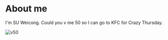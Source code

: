 # About me
I'm SU Weicong. Could you v me 50 so I can go to KFC for Crazy Thursday.

![v50](https://github.com/polyulabs/starterv2-SuWeicong01/blob/main/v50.png)
